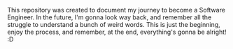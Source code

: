 This repository was created to document my journey to become a Software Engineer. In the future, I'm gonna look way back, and remember all the struggle to understand a bunch of weird words.
This is just the beginning, enjoy the process, and remember, at the end, everything's gonna be alright! :D